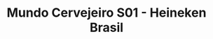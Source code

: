 ---
title: "Mundo Cervejeiro S01 - Heineken Brasil"
category: video
category_slug: f-video
type: video
image: assets/img/works/heineken.jpg
video: https://www.youtube.com/watch?v=DIGGo9dNBoE&list=PL2ex3uSZMa5CHRVGxGuuf2pJRhBBUIKnp
---